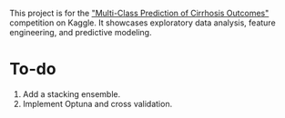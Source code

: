 This project is for the ["Multi-Class Prediction of Cirrhosis Outcomes"](https://www.kaggle.com/competitions/playground-series-s3e26/code?competitionId=60893&searchQuery=hardy+xu) competition on Kaggle. It showcases exploratory data analysis, feature engineering, and predictive modeling.

# To-do

1. Add a stacking ensemble.
2. Implement Optuna and cross validation.